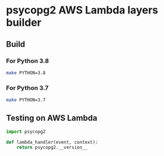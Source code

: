 # psycopg2 AWS Lambda layers builder

## Build

### For Python 3.8

```bash
make PYTHON=3.8
```

### For Python 3.7

```bash
make PYTHON=3.7
```

## Testing on AWS Lambda

```python
import psycopg2

def lambda_handler(event, context):
    return psycopg2.__version__
```
